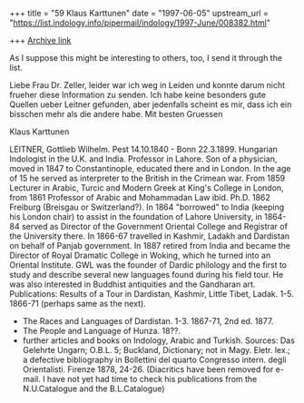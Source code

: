 +++
title = "59 Klaus Karttunen"
date = "1997-06-05"
upstream_url = "https://list.indology.info/pipermail/indology/1997-June/008382.html"

+++
[Archive link](https://list.indology.info/pipermail/indology/1997-June/008382.html)


As I suppose this might be interesting to others, too, I send it through 
the list.

Liebe Frau Dr. Zeller,
leider war ich weg in Leiden und konnte darum nicht frueher diese 
Information zu senden. Ich habe keine besonders gute Quellen ueber 
Leitner gefunden, aber jedenfalls scheint es mir, dass ich ein bisschen 
mehr als die andere habe.
Mit besten Gruessen

Klaus Karttunen

LEITNER, Gottlieb Wilhelm. Pest 14.10.1840 - Bonn 22.3.1899. Hungarian 
Indologist in the U.K. and India. Professor in Lahore. Son of a 
physician, moved in 1847 to Constantinople, educated there and in 
London. In the age of 15 he served as interpreter to the British in the 
Crimean war. From 1859 Lecturer in Arabic, Turcic and Modern Greek at 
King's College in London, from 1861 Professor of Arabic and Mohammadan 
Law ibid. Ph.D. 1862 Freiburg (Breisgau or Switzerland?). In 1864 
"borrowed" to India (keeping his London chair) to assist in the 
foundation of Lahore University, in 1864-84 served as Director of the 
Government Oriental College and Registrar of the University there. In 
1866-67 travelled in Kashmir, Ladakh and Dardistan on behalf of Panjab 
government. In 1887 retired from India and became the Director of Royal 
Dramatic College in Woking, which he turned into an Oriental Institute.
GWL was the founder of Dardic philology and the first to study and 
describe several new languages found during his field tour. He was also 
interested in Buddhist antiquities and the Gandharan art.
Publications: Results of a Tour in Dardistan, Kashmir, Little Tibet, 
Ladak. 1-5. 1866-71 (perhaps same as the next).
- The Races and Languages of Dardistan. 1-3. 1867-71, 2nd ed. 1877.
- The People and Language of Hunza. 18??.
- further articles and books on Indology, Arabic and Turkish.
Sources: Das Gelehrte Ungarn; O.B.L. 5; Buckland, Dictionary; not in 
Magy. Eletr. lex.; a defective bibliography in Bollettini del quarto 
Congresso intern. degli Orientalisti. Firenze 1878, 24-26.
(Diacritics have been removed for e-mail. I have not yet had time to 
check his publications from the N.U.Catalogue and the B.L.Catalogue)





